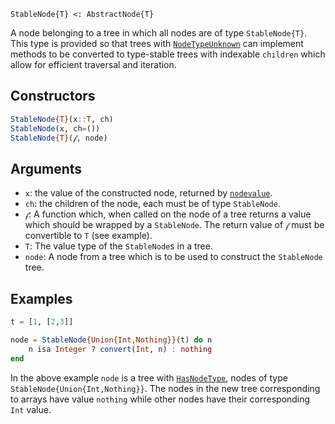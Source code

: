 ```
StableNode{T} <: AbstractNode{T}
```

A node belonging to a tree in which all nodes are of type `StableNode{T}`.  This type is provided so that trees with [`NodeTypeUnknown`](@ref) can implement methods to be converted to type-stable trees with indexable `children` which allow for efficient traversal and iteration.

## Constructors

```julia
StableNode{T}(x::T, ch)
StableNode(x, ch=())
StableNode{T}(𝒻, node)
```

## Arguments

  * `x`: the value of the constructed node, returned by [`nodevalue`](@ref).
  * `ch`: the children of the node, each must be of type `StableNode`.
  * `𝒻`: A function which, when called on the node of a tree returns a value which should be wrapped   by a `StableNode`.  The return value of `𝒻` must be convertible to `T` (see example).
  * `T`: The value type of the `StableNode`s in a tree.
  * `node`: A node from a tree which is to be used to construct the `StableNode` tree.

## Examples

```julia
t = [1, [2,3]]

node = StableNode{Union{Int,Nothing}}(t) do n
    n isa Integer ? convert(Int, n) : nothing
end
```

In the above example `node` is a tree with [`HasNodeType`](@ref), nodes of type `StableNode{Union{Int,Nothing}}`. The nodes in the new tree corresponding to arrays have value `nothing` while other nodes have their corresponding `Int` value.
